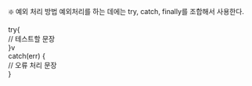 ❇️ 예외 처리 방법
예외처리를 하는 데에는 try, catch, finally를 조합해서 사용한다.

try{ <br>
// 테스트할 문장 <br>
}v<br>
catch(err) {<br>
// 오류 처리 문장<br>
}
